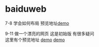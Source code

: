 # baiduweb
7-8 学会如何布局
预览地址<a href="https://sf-chen.github.io/web/7-8/bujutest.html">demo</a>

9-11  做一个漂亮的网页
这是初始版 有很多疑问<br> 
这里有个预览地址 
<a href="https://sf-chen.github.io/web/9-11/beautifulpage.html">demo</a>
<a href="https://sf-chen.github.io/web/sheihe.html">demo</a>
